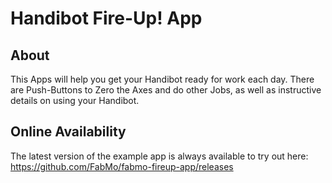 # Handibot Fire-Up! App

## About
This Apps will help you get your Handibot ready for work each day. There are Push-Buttons to Zero the Axes and do other Jobs, as well as instructive details on using your Handibot.

## Online Availability
The latest version of the example app is always available to try out here: https://github.com/FabMo/fabmo-fireup-app/releases


